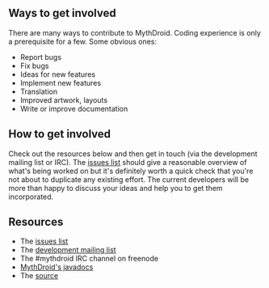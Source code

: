 ## Ways to get involved ##

There are many ways to contribute to MythDroid. Coding experience is only a prerequisite for a few. Some obvious ones:

  * Report bugs
  * Fix bugs
  * Ideas for new features
  * Implement new features
  * Translation
  * Improved artwork, layouts
  * Write or improve documentation

## How to get involved ##

Check out the resources below and then get in touch (via the development mailing list or IRC). The [issues list](http://code.google.com/p/mythdroid/issues/list) should give a reasonable overview of what's being worked on but it's definitely worth a quick check that you're not about to duplicate any existing effort. The current developers will be more than happy to discuss your ideas and help you to get them incorporated.

## Resources ##

  * The [issues list](http://code.google.com/p/mythdroid/issues/list)
  * The [development mailing list](http://groups.google.com/group/mythdroid-dev)
  * The #mythdroid IRC channel on freenode
  * [MythDroid's javadocs](http://mythdroid.googlecode.com/svn/docs/index.html)
  * The [source](http://code.google.com/p/mythdroid/source/browse/)